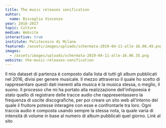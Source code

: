 ```yaml
---
title: The music releases sonification
auhtor:
  name: Bisceglia Vincenzo
year: 2016-2017
topic: Culture
medium: Website
interactive: true
institute: Politecnico di Milano
featured: /assets/images/uploads/schermata-2019-04-11-alle-16.06.49.png
images:
  - /assets/images/uploads/schermata-2019-04-11-alle-16.06.35.png
website: the-music-releases-sonification
---
```

Il mio dataset di partenza è composto dalla lista di tutti gli album pubblicati nel 2016, divisi per genere musicale. Il mezzo attraverso il quale ho scelto di rappresentare questi dati inerenti alla musica è la musica stessa, o meglio, il suono. Il processo che mi ha portato alla realizzazione dell’infopoesia è stato quello di registrare delle tracce audio che rappresentassero la frequenza di uscite discografiche, per poi creare un sito web all’interno del quale il fruitore potesse interagire con esse e confrontarle tra loro. Ogni traccia audio è composta usando sempre la stessa nota, la quale varia di intensità di volume in base al numero di album pubblicati quel giorno.
Link al sito
